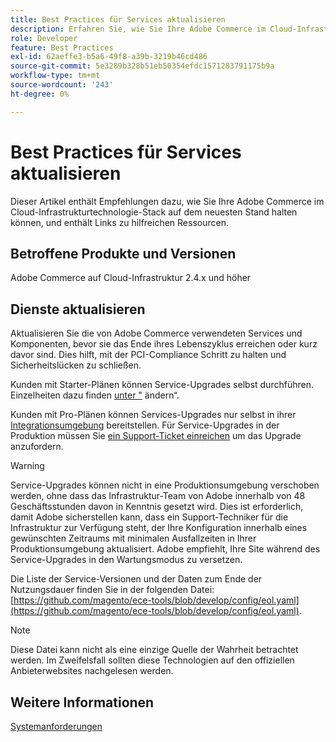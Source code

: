 ```yaml
---
title: Best Practices für Services aktualisieren
description: Erfahren Sie, wie Sie Ihre Adobe Commerce im Cloud-Infrastrukturtechnologie-Stack auf dem neuesten Stand halten.
role: Developer
feature: Best Practices
exl-id: 62aeffe3-b5a6-49f8-a39b-3219b46cd486
source-git-commit: 5e3289b328b51eb50354efdc1571283791175b9a
workflow-type: tm+mt
source-wordcount: '243'
ht-degree: 0%

---
```


# Best Practices für Services aktualisieren

Dieser Artikel enthält Empfehlungen dazu, wie Sie Ihre Adobe Commerce im Cloud-Infrastrukturtechnologie-Stack auf dem neuesten Stand halten können, und enthält Links zu hilfreichen Ressourcen.

## Betroffene Produkte und Versionen

Adobe Commerce auf Cloud-Infrastruktur 2.4.x und höher

## Dienste aktualisieren

Aktualisieren Sie die von Adobe Commerce verwendeten Services und Komponenten, bevor sie das Ende ihres Lebenszyklus erreichen oder kurz davor sind. Dies hilft, mit der PCI-Compliance Schritt zu halten und Sicherheitslücken zu schließen.

Kunden mit Starter-Plänen können Service-Upgrades selbst durchführen. Einzelheiten dazu finden [&#x200B; unter &quot;](https://experienceleague.adobe.com/de/docs/commerce-cloud-service/user-guide/configure/service/services-yaml#change-service-version) ändern“.

Kunden mit Pro-Plänen können Services-Upgrades nur selbst in ihrer [Integrationsumgebung](https://experienceleague.adobe.com/docs/commerce-knowledge-base/kb/announcements/commerce-announcements/integration-environment-enhancement-request-pro-and-starter.html?lang=de) bereitstellen. Für Service-Upgrades in der Produktion müssen Sie [ein Support-Ticket einreichen](https://experienceleague.adobe.com/docs/commerce-knowledge-base/kb/help-center-guide/magento-help-center-user-guide.html?lang=de#submit-ticket) um das Upgrade anzufordern.

>[!WARNING]
>
>Service-Upgrades können nicht in eine Produktionsumgebung verschoben werden, ohne dass das Infrastruktur-Team von Adobe innerhalb von 48 Geschäftsstunden davon in Kenntnis gesetzt wird. Dies ist erforderlich, damit Adobe sicherstellen kann, dass ein Support-Techniker für die Infrastruktur zur Verfügung steht, der Ihre Konfiguration innerhalb eines gewünschten Zeitraums mit minimalen Ausfallzeiten in Ihrer Produktionsumgebung aktualisiert. Adobe empfiehlt, Ihre Site während des Service-Upgrades in den Wartungsmodus zu versetzen.

Die Liste der Service-Versionen und der Daten zum Ende der Nutzungsdauer finden Sie in der folgenden Datei: [https://github.com/magento/ece-tools/blob/develop/config/eol.yaml](https://github.com/magento/ece-tools/blob/develop/config/eol.yaml).

>[!NOTE]
>
>Diese Datei kann nicht als eine einzige Quelle der Wahrheit betrachtet werden. Im Zweifelsfall sollten diese Technologien auf den offiziellen Anbieterwebsites nachgelesen werden.

## Weitere Informationen

[Systemanforderungen](../../../installation/system-requirements.md)
